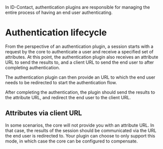 In ID-Contact, authentication plugins are responsible for managing the entire process of having an end user authenticating.

# Authentication lifecycle

From the perspective of an authentication plugin, a session starts with a request by the core to authenticate a user and receive a specified set of attributes. At this point, the authentication plugin also receives an attribute URL to send the results to, and a client URL to send the end user to after completing authentication.

The authentication plugin can then provide an URL to which the end user needs to be redirected to start the authentication flow.

After completing the authentication, the plugin should send the results to the attribute URL, and redirect the end user to the client URL.

## Attributes via client URL

In some scenarios, the core will not provide you with an attribute URL. In that case, the results of the session should be communicated via the URL the end user is redirected to. Your plugin can choose to only support this mode, in which case the core can be configured to compensate.
